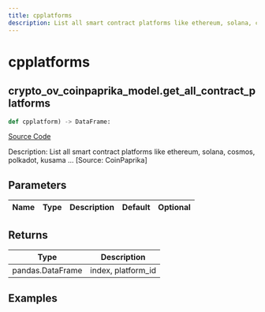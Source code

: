 ```yaml
---
title: cpplatforms
description: List all smart contract platforms like ethereum, solana, cosmos, polkadot, kusama ... [Source: CoinPaprika]
---
```

# cpplatforms

## crypto_ov_coinpaprika_model.get_all_contract_platforms

```python
def cpplatform) -> DataFrame:
```
[Source Code](https://github.com/OpenBB-finance/OpenBBTerminal/tree/main/openbb_terminal/cryptocurrency/overview/coinpaprika_model.py#L397)

Description: List all smart contract platforms like ethereum, solana, cosmos, polkadot, kusama ... [Source: CoinPaprika]

## Parameters

| Name | Type | Description | Default | Optional |
| ---- | ---- | ----------- | ------- | -------- |

## Returns

| Type | Description |
| ---- | ----------- |
| pandas.DataFrame | index, platform_id |

## Examples

